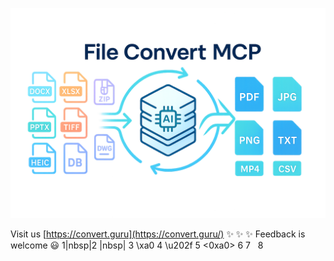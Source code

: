 ![convert-guru header image](convert-guru-header2b.png)

Visit us [https://convert.guru](https://convert.guru/)   ✨ ✨ ✨   Feedback is welcome 😃 1|nbsp|2 |nbsp| 3 \xa0 4 \u202f 5 <0xa0> 6   7 &nbsp; 8



<!--
**convertguru/convertguru** is a ✨ _special_ ✨ repository because its `README.md` (this file) appears on your GitHub profile.
-->
